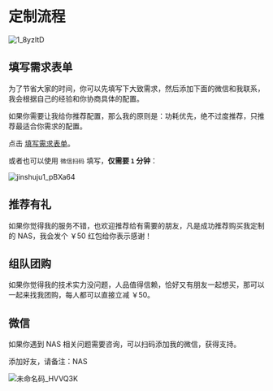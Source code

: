 # 定制流程

![1_8yzItD](https://img-1255332810.cos.ap-chengdu.myqcloud.com/1_8yzItD.png)

## 填写需求表单

为了节省大家的时间，你可以先填写下大致需求，然后添加下面的微信和我联系，我会根据自己的经验和你协商具体的配置。

如果你需要让我给你推荐配置，那么我的原则是：功耗优先，绝不过度推荐，只推荐最适合你需求的配置。

点击 [填写需求表单](https://jinshuju.net/f/qGaDq1)。

或者也可以使用 `微信扫码` 填写，**仅需要 `1` 分钟**：

![jinshuju1_pBXa64](https://img-1255332810.cos.ap-chengdu.myqcloud.com/jinshuju1_pBXa64.png)

## 推荐有礼

如果你觉得我的服务不错，也欢迎推荐给有需要的朋友，凡是成功推荐购买我定制的 NAS，我会发个 ￥50 红包给你表示感谢！

## 组队团购

如果你觉得我的技术实力没问题，人品值得信赖，恰好又有朋友一起想买，那可以一起来找我团购，每人都可以直接立减 ￥50。

## 微信

如果你遇到 NAS 相关问题需要咨询，可以扫码添加我的微信，获得支持。

添加好友，请备注：NAS

![未命名码_HVVQ3K](https://img-1255332810.cos.ap-chengdu.myqcloud.com/未命名码_HVVQ3K.png)